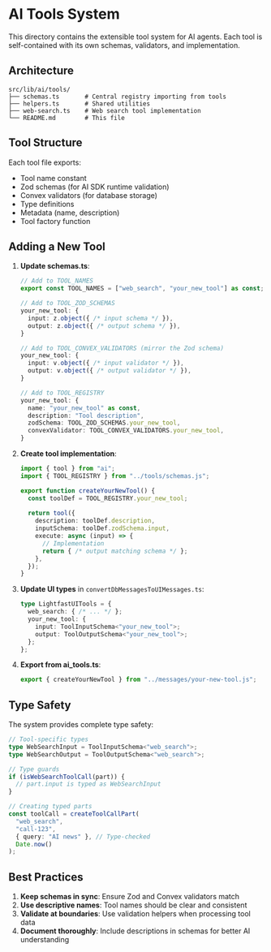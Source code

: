 # AI Tools System

This directory contains the extensible tool system for AI agents. Each tool is self-contained with its own schemas, validators, and implementation.

## Architecture

```
src/lib/ai/tools/
├── schemas.ts       # Central registry importing from tools
├── helpers.ts       # Shared utilities
├── web-search.ts    # Web search tool implementation
└── README.md        # This file
```

## Tool Structure

Each tool file exports:
- Tool name constant
- Zod schemas (for AI SDK runtime validation)
- Convex validators (for database storage)
- Type definitions
- Metadata (name, description)
- Tool factory function

## Adding a New Tool

1. **Update schemas.ts**:
   ```typescript
   // Add to TOOL_NAMES
   export const TOOL_NAMES = ["web_search", "your_new_tool"] as const;
   
   // Add to TOOL_ZOD_SCHEMAS
   your_new_tool: {
     input: z.object({ /* input schema */ }),
     output: z.object({ /* output schema */ }),
   }
   
   // Add to TOOL_CONVEX_VALIDATORS (mirror the Zod schema)
   your_new_tool: {
     input: v.object({ /* input validator */ }),
     output: v.object({ /* output validator */ }),
   }
   
   // Add to TOOL_REGISTRY
   your_new_tool: {
     name: "your_new_tool" as const,
     description: "Tool description",
     zodSchema: TOOL_ZOD_SCHEMAS.your_new_tool,
     convexValidator: TOOL_CONVEX_VALIDATORS.your_new_tool,
   }
   ```

2. **Create tool implementation**:
   ```typescript
   import { tool } from "ai";
   import { TOOL_REGISTRY } from "../tools/schemas.js";
   
   export function createYourNewTool() {
     const toolDef = TOOL_REGISTRY.your_new_tool;
     
     return tool({
       description: toolDef.description,
       inputSchema: toolDef.zodSchema.input,
       execute: async (input) => {
         // Implementation
         return { /* output matching schema */ };
       },
     });
   }
   ```

3. **Update UI types** in `convertDbMessagesToUIMessages.ts`:
   ```typescript
   type LightfastUITools = {
     web_search: { /* ... */ };
     your_new_tool: {
       input: ToolInputSchema<"your_new_tool">;
       output: ToolOutputSchema<"your_new_tool">;
     };
   };
   ```

4. **Export from ai_tools.ts**:
   ```typescript
   export { createYourNewTool } from "../messages/your-new-tool.js";
   ```

## Type Safety

The system provides complete type safety:

```typescript
// Tool-specific types
type WebSearchInput = ToolInputSchema<"web_search">;
type WebSearchOutput = ToolOutputSchema<"web_search">;

// Type guards
if (isWebSearchToolCall(part)) {
  // part.input is typed as WebSearchInput
}

// Creating typed parts
const toolCall = createToolCallPart(
  "web_search",
  "call-123",
  { query: "AI news" }, // Type-checked
  Date.now()
);
```

## Best Practices

1. **Keep schemas in sync**: Ensure Zod and Convex validators match
2. **Use descriptive names**: Tool names should be clear and consistent
3. **Validate at boundaries**: Use validation helpers when processing tool data
4. **Document thoroughly**: Include descriptions in schemas for better AI understanding